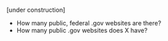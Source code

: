 [under construction]


* How many public, federal .gov websites are there? 
* How many public .gov websites does X have?  



